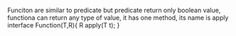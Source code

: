 Funciton are similar to predicate but predicate return only boolean value, 
functiona can return any type of value, it has one method, its name is apply
interface Function(T,R){
  R apply(T t);
}